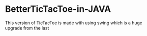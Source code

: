 # BetterTicTacToe-in-JAVA

This version of TicTacToe is made with using swing which is a huge upgrade from the last
